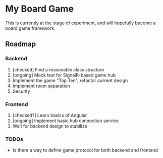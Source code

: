 # My Board Game

This is currently at the stage of experiment, and will hopefully become a board game framework.

## Roadmap

### Backend

1. [checked] Find a reasonable class structure
2. [ongoing] Mock test for SignalR-based game hub
3. Implement the game "Top Ten", refactor current design
4. Implement room separation
5. Security

### Frontend

1. [checked?] Learn basics of Angular
2. [ongoing] Implement basic hub connection service
3. Wait for backend design to stabilize

### TODOs

- Is there a way to define game protocol for both backend and frontend